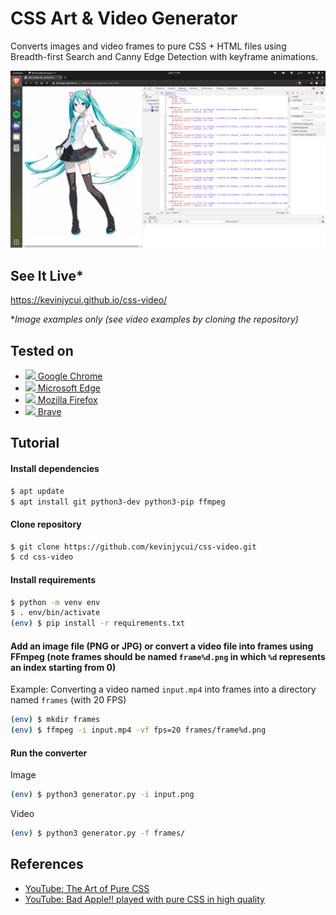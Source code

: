 # CSS Art & Video Generator

Converts images and video frames to pure CSS + HTML files using Breadth-first Search and Canny Edge Detection with keyframe animations.

![](github/sample.png)

## See It Live*
https://kevinjycui.github.io/css-video/

**Image examples only (see video examples by cloning the repository)*

## Tested on
 * [<img src='https://www.google.com/chrome/static/images/favicons/favicon-32x32.png' width='16px'/> Google Chrome](https://www.google.com/chrome/index.html)
 * [<img src='https://microsoftedgewelcome.microsoft.com/v3/favicon.png' width='16px'/> Microsoft Edge](https://microsoftedgewelcome.microsoft.com/en-us)
 * [<img src='https://www.mozilla.org/media/img/favicons/firefox/browser/favicon.f093404c0135.ico' width='16px'/> Mozilla Firefox](https://www.mozilla.org/en-US/firefox/new/)
 * [<img src='https://brave.com/static-assets/images/brave-favicon.png' width='16px'/> Brave](https://brave.com/)

## Tutorial
#### Install dependencies
```sh
$ apt update
$ apt install git python3-dev python3-pip ffmpeg
```

#### Clone repository
```sh
$ git clone https://github.com/kevinjycui/css-video.git
$ cd css-video
```

#### Install requirements
```sh
$ python -m venv env
$ . env/bin/activate
(env) $ pip install -r requirements.txt
```

#### Add an image file (PNG or JPG) or convert a video file into frames using FFmpeg (note frames should be named `frame%d.png` in which `%d` represents an index starting from 0)

Example: Converting a video named `input.mp4` into frames into a directory named `frames` (with 20 FPS)
```sh
(env) $ mkdir frames
(env) $ ffmpeg -i input.mp4 -vf fps=20 frames/frame%d.png
```

#### Run the converter

Image
```sh
(env) $ python3 generator.py -i input.png
```
Video
```sh
(env) $ python3 generator.py -f frames/
```

## References
 * [YouTube: The Art of Pure CSS](https://youtu.be/wUQbchYY80U)
 * [YouTube: Bad Apple!! played with pure CSS in high quality](https://youtu.be/MQbjW2VfaHs)
